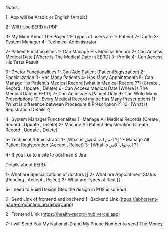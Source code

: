 Notes :

1- App will be Arabic or English (Arabic)

2- Will i Use EERD in PDF

3- My Mind About The Project
  1- Types of users are 
    1- Patient 
    2- Docto
    3- System Manager 
    4- Technical Administrator

  2- Patient Functionalities
    1- Can Manage His Medical Record
    2- Can Access Medical Date [Where is The Medical Date in EERD]
    3- Profile
    4- Can Access His Tests Result

  3- Doctor Functionalities
    1- Can Add Patient (PatientRegistration)
    2- Specialization
    3- Has Many Patients
    4- Has Many Appointments 
    5- Can Manage His Patient's Medical Record [what is Medical Record ??] (Create , Record , Update , Delete)
    6- Can Access Medical Date [Where is The Medical Date in EERD]
    7- Can Access His Patient Only
    9- Can Write Many Prescriptions
    10- Every Medical Record my be has Many Prescriptions
    11- [What is difference between Procedure & Prescription ?]
    12- [What is Registration Details ?]

  4- System Manager Functionalites
    1- Manage All Medical Records (Create , Record , Update , Delete)
    2- Manage All Patient Registeration (Create , Record , Update , Delete)

  5- Technical Administrator
    1- [What is امتيازات الدخول ?]
    2- Manage All Patient Registeration (Accept , Reject)
    3- [What is الدخول الامن ?]

4- If you like to invite to postman & Jira


Details about EERD:

1- What are Specializations of doctors []
2- What are Appointment Status [Pending , Accept , Reject]
3- What are Types of Test [] 

5- I need to Build Design (Bec the design in PDF is so Bad)

6- Send Link of frontend and backend
  1- Backend Link (https://abhorrent-page-production.up.railway.app)

  2- Frontend Link (https://health-record-hub.vercel.app)

7- I will Send You My National ID and My Phone Number to send The Money



